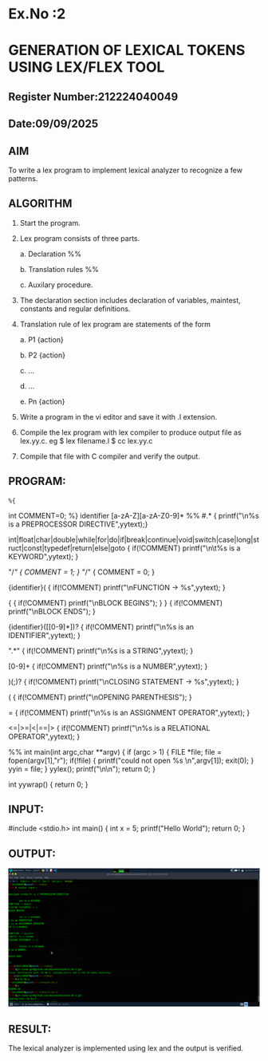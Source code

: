 # Ex.No :2
# GENERATION OF LEXICAL TOKENS USING LEX/FLEX TOOL
## Register Number:212224040049
## Date:09/09/2025
## AIM
 To write a lex program to implement lexical analyzer to recognize a few patterns.
## ALGORITHM

1.	Start the program.

2.	Lex program consists of three parts.

     a.	Declaration %%

     b.	Translation rules %%

     c.	Auxilary procedure.

3.	The declaration section includes declaration of variables, maintest, constants and regular definitions.
4.	Translation rule of lex program are statements of the form

    a.	P1 {action}

    b.	P2 {action}

    c.	…

    d.	…

    e.	Pn {action}

5.	Write a program in the vi editor and save it with .l extension.

6.	Compile the lex program with lex compiler to produce output file as lex.yy.c. eg $ lex filename.l $ cc lex.yy.c
7.	Compile that file with C compiler and verify the output.

## PROGRAM:
    %{
 int COMMENT=0;
%}
identifier [a-zA-Z][a-zA-Z0-9]*
%%
#.* { printf("\n%s is a PREPROCESSOR DIRECTIVE",yytext);} 

int|float|char|double|while|for|do|if|break|continue|void|switch|case|long|struct|const|typedef|return|else|goto { 
    if(!COMMENT) printf("\n\t%s is a KEYWORD",yytext);
}

"/*" { COMMENT = 1; }
"*/" { COMMENT = 0; }

{identifier}\( { if(!COMMENT) printf("\nFUNCTION -> %s",yytext); }

\{ { if(!COMMENT) printf("\nBLOCK BEGINS"); }
\} { if(!COMMENT) printf("\nBLOCK ENDS"); }

{identifier}(\[[0-9]*\])? { if(!COMMENT) printf("\n%s is an IDENTIFIER",yytext); }

\".*\" { if(!COMMENT) printf("\n%s is a STRING",yytext); }

[0-9]+ { if(!COMMENT) printf("\n%s is a NUMBER",yytext); }

\)(\;)? { if(!COMMENT) printf("\nCLOSING STATEMENT -> %s",yytext); }

\( { if(!COMMENT) printf("\nOPENING PARENTHESIS"); }

= { if(!COMMENT) printf("\n%s is an ASSIGNMENT OPERATOR",yytext); }

\<=|\>=|\<|==|\> { if(!COMMENT) printf("\n%s is a RELATIONAL OPERATOR",yytext); }

%%
int main(int argc,char **argv)
{
    if (argc > 1)
    {
        FILE *file;
        file = fopen(argv[1],"r"); 
        if(!file)
        {
            printf("could not open %s \n",argv[1]); 
            exit(0);
        }
        yyin = file;
    }
    yylex(); 
    printf("\n\n"); 
    return 0;
} 

int yywrap()
{
    return 0;
}


## INPUT:
#include <stdio.h>
int main() {
    int x = 5;
    printf("Hello World");
    return 0;
}
## OUTPUT:

![Alt text](cdexp1.png)

## RESULT:
 The lexical analyzer is implemented using lex and the output is verified.
